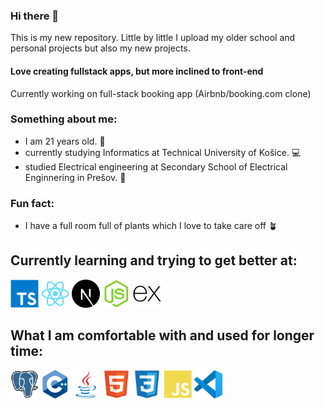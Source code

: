 ### Hi there 👋

This is my new repository. Little by little I upload my older school and personal projects but also my new projects.  

#### Love creating fullstack apps, but more inclined to front-end

Currently working on full-stack booking app (Airbnb/booking.com clone)

### Something about me:  
- I am 21 years old. 🧔  
- currently studying Informatics at Technical University of Košice. 💻  
- studied Electrical engineering at Secondary School of Electrical Enginnering in Prešov. 🔌  
### Fun fact:   
- I have a full room full of plants which I love to take care off 🪴  

## Currently learning and trying to get better at:
<div>
  <img src="https://github.com/devicons/devicon/blob/master/icons/typescript/typescript-original.svg" width="45px" height="45px"/>
  <img src="https://github.com/devicons/devicon/blob/master/icons/react/react-original.svg" width="45px" height="45px"/>
  <img src="https://github.com/devicons/devicon/blob/master/icons/nextjs/nextjs-original.svg" width="45px" height="45px"/>
  <img src="https://github.com/devicons/devicon/blob/master/icons/nodejs/nodejs-original.svg" width="45px" height="45px"/>
  <img src="https://github.com/devicons/devicon/blob/master/icons/express/express-original.svg" width="45px" height="45px"/>
</div>

## What I am comfortable with and used for longer time:
<div>
  <img src="https://github.com/devicons/devicon/blob/master/icons/postgresql/postgresql-original.svg" width="45px" height="45px"/>
  <img src="https://github.com/devicons/devicon/blob/master/icons/cplusplus/cplusplus-original.svg" width="45px" height="45px"/>
  <img src="https://github.com/devicons/devicon/blob/master/icons/java/java-original.svg" width="45px" height="45px"/>
  <img src="https://github.com/devicons/devicon/blob/master/icons/html5/html5-original.svg" width="45px" height="45px"/>
  <img src="https://github.com/devicons/devicon/blob/master/icons/css3/css3-original.svg" width="45px" height="45px"/>
  <img src="https://github.com/devicons/devicon/blob/master/icons/javascript/javascript-plain.svg" width="45px" height="45px"/>
  <img src="https://github.com/devicons/devicon/blob/master/icons/vscode/vscode-original.svg" width="45px" height="45px"/>
</div>
